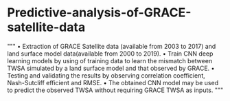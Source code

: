# Predictive-analysis-of-GRACE-satellite-data
"""
• Extraction of GRACE Satellite data (available from 2003 to 2017) and land surface model data(available from 2000 to
2019).
• Train CNN deep learning models by using of training data to learn the mismatch between TWSA
simulated by a land surface model and that observed by GRACE.
• Testing and validating the results by observing correlation coefficient, Nash-Sutcliff efficient and RMSE.
• The obtained CNN model may be used to predict the observed TWSA without requiring GRACE TWSA as inputs.
"""
